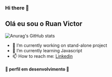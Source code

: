 ### Hi there 👋

## Olá eu sou o Ruan Victor



![Anurag's GitHub stats](https://github-readme-stats.vercel.app/api?username=Ruanv123&show_icons=true&theme=radical)
- 🔭 I’m currently working on stand-alone project
- 🌱 I’m currently learning Javascript
-  📫 How to reach me: <a href="https://www.linkedin.com/in/ruan-victor-b3738322b/" target="_Blank">Linkedin</a>

####	:construction: perfil em desenvolvimento	:construction:
<!--
**Ruanv123/Ruanv123** is a ✨ _special_ ✨ repository because its `README.md` (this file) appears on your GitHub profile.

Here are some ideas to get you started:

- 🔭 I’m currently working on ...
- 🌱 I’m currently learning ...
- 👯 I’m looking to collaborate on ...
- 🤔 I’m looking for help with ...
- 💬 Ask me about ...
- 📫 How to reach me: ...
- 😄 Pronouns: ...
- ⚡ Fun fact: ...
-->
